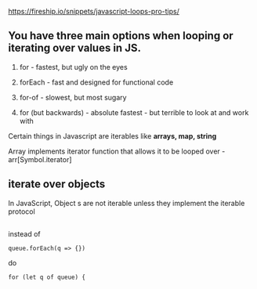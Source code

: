 https://fireship.io/snippets/javascript-loops-pro-tips/

## You have three main options when looping or iterating over values in JS.

1. for - fastest, but ugly on the eyes
2. forEach - fast and designed for functional code
3. for-of - slowest, but most sugary

4. for (but backwards) - absolute fastest - but terrible to look at and work with

Certain things in Javascript are iterables like **arrays, map, string**

Array implements iterator function that allows it to be looped over - arr[Symbol.iterator]

## iterate over objects

In JavaScript, Object s are not iterable unless they implement the iterable protocol

##

instead of

```
queue.forEach(q => {})
```

do

```
for (let q of queue) {
```
